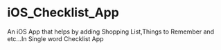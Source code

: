 # iOS_Checklist_App
An iOS App that helps by adding Shopping List,Things to Remember and etc...In Single word Checklist App
